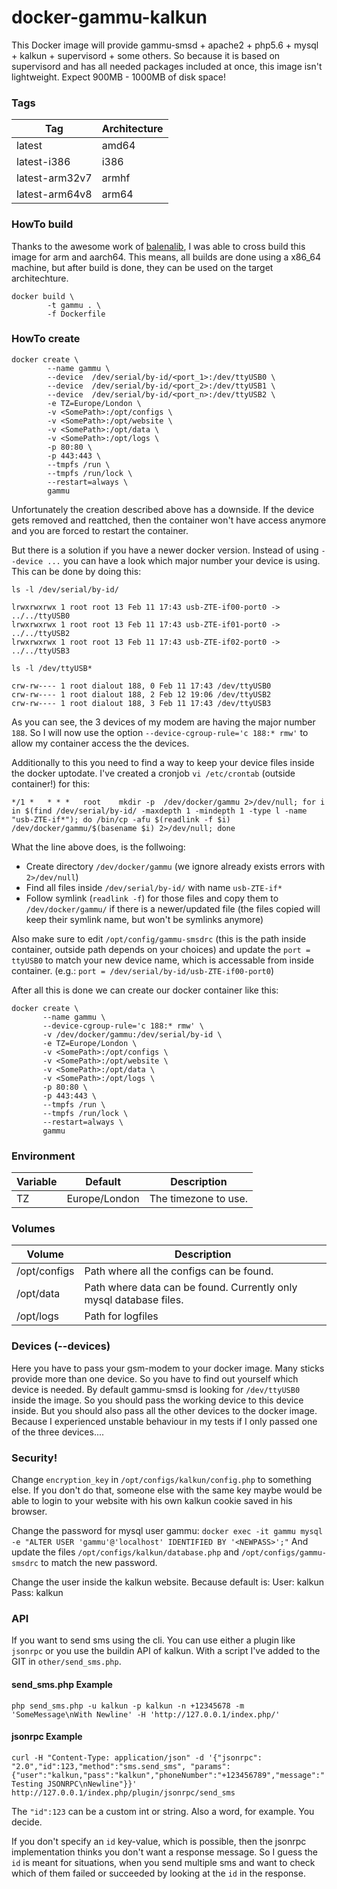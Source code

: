 # docker-gammu-kalkun

This Docker image will provide gammu-smsd + apache2 + php5.6 + mysql + kalkun + supervisord + some others.
So because it is based on supervisord and has all needed packages included at once, this image isn't lightweight. Expect 900MB - 1000MB of disk space!

### Tags
|Tag|Architecture|
|-----|------------------|
|latest|amd64|
|latest-i386|i386|
|latest-arm32v7|armhf|
|latest-arm64v8|arm64|

### HowTo build

Thanks to the awesome work of [balenalib](https://hub.docker.com/u/balenalib),
I was able to cross build this image for arm and aarch64.
This means, all builds are done using a x86_64 machine, but after build is done, they can be used on the target architechture.

```
docker build \
        -t gammu . \
        -f Dockerfile
```

### HowTo create
```
docker create \
        --name gammu \
        --device  /dev/serial/by-id/<port_1>:/dev/ttyUSB0 \
        --device  /dev/serial/by-id/<port_2>:/dev/ttyUSB1 \
        --device  /dev/serial/by-id/<port_n>:/dev/ttyUSB2 \
        -e TZ=Europe/London \
        -v <SomePath>:/opt/configs \
        -v <SomePath>:/opt/website \
        -v <SomePath>:/opt/data \
        -v <SomePath>:/opt/logs \
        -p 80:80 \
        -p 443:443 \
        --tmpfs /run \
        --tmpfs /run/lock \
        --restart=always \
        gammu
 ```

 Unfortunately the creation described above has a downside.
 If the device gets removed and reattched, then the container won't have access anymore and you are forced to restart the container.

 But there is a solution if you have a newer docker version.
 Instead of using `--device ...` you can have a look which major number your device is using.
 This can be done by doing this:
 ```
 ls -l /dev/serial/by-id/

 lrwxrwxrwx 1 root root 13 Feb 11 17:43 usb-ZTE-if00-port0 -> ../../ttyUSB0
 lrwxrwxrwx 1 root root 13 Feb 11 17:43 usb-ZTE-if01-port0 -> ../../ttyUSB2
 lrwxrwxrwx 1 root root 13 Feb 11 17:43 usb-ZTE-if02-port0 -> ../../ttyUSB3

 ls -l /dev/ttyUSB*

 crw-rw---- 1 root dialout 188, 0 Feb 11 17:43 /dev/ttyUSB0
 crw-rw---- 1 root dialout 188, 2 Feb 12 19:06 /dev/ttyUSB2
 crw-rw---- 1 root dialout 188, 3 Feb 11 17:43 /dev/ttyUSB3
 ```

 As you can see, the 3 devices of my modem are having the major number `188`.
 So I will now use the option `--device-cgroup-rule='c 188:* rmw'` to allow my container access the the devices.

 Additionally to this you need to find a way to keep your device files inside the docker uptodate.
 I've created a cronjob `vi /etc/crontab` (outside container!) for this:
 ```
 */1 *   * * *   root    mkdir -p  /dev/docker/gammu 2>/dev/null; for i in $(find /dev/serial/by-id/ -maxdepth 1 -mindepth 1 -type l -name "usb-ZTE-if*"); do /bin/cp -afu $(readlink -f $i) /dev/docker/gammu/$(basename $i) 2>/dev/null; done
 ```
 What the line above does, is the follwoing:
 * Create directory `/dev/docker/gammu` (we ignore already exists errors with `2>/dev/null`)
 * Find all files inside `/dev/serial/by-id/` with name `usb-ZTE-if*`
 * Follow symlink (`readlink -f`) for those files and copy them to `/dev/docker/gammu/` if there is a newer/updated file (the files copied will keep their symlink name, but won't be symlinks anymore)

 Also make sure to edit `/opt/config/gammu-smsdrc` (this is the path inside container, outside path depends on your choices) and update the `port = ttyUSB0` to match your new device name, which is accessable from inside container. (e.g.: `port = /dev/serial/by-id/usb-ZTE-if00-port0`)

 After all this is done we can create our docker container like this:

 ```
docker create \
        --name gammu \
        --device-cgroup-rule='c 188:* rmw' \
        -v /dev/docker/gammu:/dev/serial/by-id \
        -e TZ=Europe/London \
        -v <SomePath>:/opt/configs \
        -v <SomePath>:/opt/website \
        -v <SomePath>:/opt/data \
        -v <SomePath>:/opt/logs \
        -p 80:80 \
        -p 443:443 \
        --tmpfs /run \
        --tmpfs /run/lock \
        --restart=always \
        gammu
 ```

### Environment
| Variable      | Default       | Description                                |
| ------------- |:-------------:| ------------------------------------------ |
| TZ            | Europe/London | The timezone to use.                       |

### Volumes
| Volume        | Description                                |
| ------------- |------------------------------------------|
| /opt/configs  | Path where all the configs can be found.|
| /opt/data     | Path where data can be found. Currently only mysql database files.  |
| /opt/logs     | Path for logfiles |

### Devices (--devices)
Here you have to pass your gsm-modem to your docker image. Many sticks provide more than one device. So you have to find out yourself which device is needed. By default gammu-smsd is looking for `/dev/ttyUSB0` inside the image. So you should pass the working device to this device inside. But you should also pass all the other devices to the docker image. Because I experienced unstable behaviour in my tests if I only passed one of the three devices....

### Security!
Change `encryption_key` in `/opt/configs/kalkun/config.php` to something else. If you don't do that, someone else with the same key maybe would be able to login to your website with his own kalkun cookie saved in his browser.

Change the password for mysql user gammu: `docker exec -it gammu mysql -e "ALTER USER 'gammu'@'localhost' IDENTIFIED BY '<NEWPASS>';"`
And update the files `/opt/configs/kalkun/database.php` and `/opt/configs/gammu-smsdrc` to match the new password.

Change the user inside the kalkun website. Because default is:
User: kalkun
Pass: kalkun

### API
If you want to send sms using the cli. You can use either a plugin like `jsonrpc` or you use the buildin API of kalkun. With a script I've added to the GIT in `other/send_sms.php`.

#### send_sms.php Example
`php send_sms.php -u kalkun -p kalkun -n +12345678 -m 'SomeMessage\nWith Newline' -H 'http://127.0.0.1/index.php/'`

#### jsonrpc Example
`curl -H "Content-Type: application/json" -d '{"jsonrpc": "2.0","id":123,"method":"sms.send_sms", "params":{"user":"kalkun,"pass":"kalkun","phoneNumber":"+123456789","message":"Testing JSONRPC\nNewline"}}' http://127.0.0.1/index.php/plugin/jsonrpc/send_sms`

The `"id":123` can be a custom int or string. Also a word, for example. You decide.

If you don't specify an `id` key-value, which is possible, then the jsonrpc implementation thinks you don't want a response message. So I guess the `id` is meant for situations, when you send multiple sms and want to check which of them failed or succeeded by looking at the `id` in the response.
